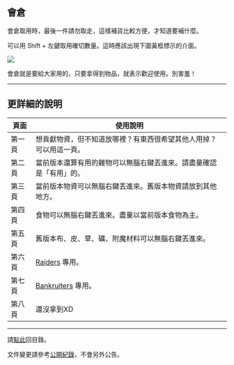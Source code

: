 ## 會倉

會倉取用時，最後一件請勿取走，這樣補貨比較方便，才知道要補什麼。

可以用 Shift + 左鍵取用確切數量。這時應該出現下圖黃框標示的介面。

![](https://dalechou.github.com/wow/guild_bank.png)

會倉就是要給大家用的，只要拿得到物品，就表示歡迎使用。別害羞！

---

## 更詳細的說明

| **頁面** | **使用說明** |
| --- | --- |
| 第一頁 | 想貢獻物資，但不知道放哪裡？有東西很希望其他人用掉？可以用這一頁。 | 
| 第二頁 | 當前版本還算有用的雜物可以無腦右鍵丟進來。請盡量確認是「有用」的。 | 
| 第三頁 | 當前版本物資可以無腦右鍵丟進來。舊版本物資請放到其他地方。 | 
| 第四頁 | 食物可以無腦右鍵丟進來。盡量以當前版本食物為主。 | 
| 第五頁 | 舊版本布、皮、草、礦、附魔材料可以無腦右鍵丟進來。 | 
| 第六頁 | [Raiders](https://dalechou.github.io/wow/ranks.html) 專用。 | 
| 第七頁 | [Bankruiters](https://dalechou.github.io/wow/ranks.html) 專用。 | 
| 第八頁 | 還沒拿到XD | 

--- 

請[點此](https://dalechou.github.io/wow/)回目錄。

文件變更請參考[公開紀錄](https://github.com/dalechou/wow/commits/master/bank.md)，不會另外公告。
